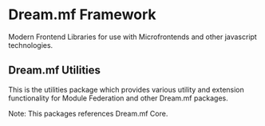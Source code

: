 # Dream.mf Framework

Modern Frontend Libraries for use with Microfrontends and other javascript technologies.

## Dream.mf Utilities

This is the utilities package which provides various utility and extension functionality for Module Federation and other Dream.mf packages.

Note: This packages references Dream.mf Core.
